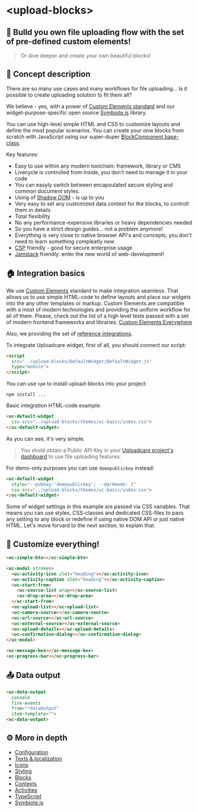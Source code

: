 # &lt;upload-blocks&gt;

## 🧩 Bulld you own file uploading flow with the set of pre-defined custom elements!

> Or dive deeper and create your own beautiful blocks!

## 🍰 Concept description
There are so many use cases and many workflows for file uploading... Is it possible to create uploading solution to fit them all? 

We believe - yes, with a power of [Custom Elements standard](https://developer.mozilla.org/en-US/docs/Web/Web_Components/Using_custom_elements) and our widget-purpose-specific open source [Symbiote.js](https://github.com/symbiotejs/symbiote.js) library.

You can use high-level simple HTML and CSS to customize layouts and define the most popular scenarios. You can create your onw blocks from scratch with JavaScript using our super-duper [BlockComponent base-class](./docs/block-component.html).

Key features:

* Easy to use within any modern toolchain: framework, library or CMS
* Livecycle is controlled from inside, you don't need to manage it in your code
* You can easyly switch between encapsulated secure styling and common document styles. 
* Using of [Shadow DOM](https://developer.mozilla.org/en-US/docs/Web/Web_Components/Using_shadow_DOM) - is up to you
* Very easy to set any customized data context for the blocks, to controll them in details
* Total flexibility
* No any performance-expensive libraries or heavy dependencies needed
* So you have a strict design guides... not a problem anymore!
* Everything is very close to native browser API's and concepts, you don't need to learn something compleatly new
* [CSP](https://developer.mozilla.org/en-US/docs/Web/HTTP/CSP) friendly - good for secure enterprise usage
* [Jamstack](https://jamstack.org/) friendly: enter the new world of web-development!


<re-htm src="../re-assets/htm/upload-blocks-demo.htm"></re-htm>


## 🏠 Integration basics

We use [Custom Elements](https://developer.mozilla.org/en-US/docs/Web/Web_Components/Using_custom_elements) standard to make integration seamless. That allows us to use simple HTML-code to define layouts and place our widgets into the any other templates or markup. Custom Elements are compatible with a most of modern technologies and providing the uniform workflow for all of them. Please, check out the list of a high level tests passed with a set of modern frontend frameworks and libraries: [Custom Elements Everywhere](https://custom-elements-everywhere.com/)

Also, we providing the set of [reference integrations](https://github.com/uploadcare/upload-blocks-examples).

To integrate Uploadcare widget, first of all, you should connect our script:
```html
<script 
  src="../upload-blocks/DefaultWidget/DefaultWidget.js"
  type="module">
</script>
```

You can use `npm` to install upload-blocks into your project:

`npm install ...`

Basic integration HTML-code example:
```html
<uc-default-widget
  css-src="../upload-blocks/themes/uc-basic/index.css">
</uc-default-widget>
```
As you can see, it's very simple.

> You shold obtain a Public API Key in your [Uploadcare project's dashboard](https://app.uploadcare.com/) to use file uploading features. 

For demo-only purposes you can use `demopublickey` instead:
```html
<uc-default-widget
  style="--pubkey:'demopublickey'; --darkmode: 1"
  css-src="../upload-blocks/themes/uc-basic/index.css">
</uc-default-widget>
```
Some of widget settings in this example are passed via CSS variables. That means you can use styles, CSS-classes and dedicated CSS-files to pass any setting to any block or redefine if using native DOM API or just native HTML. Let's move forvard to the next section, to explain that.

## 🎨 Customize everything! 
```html
<uc-simple-btn></uc-simple-btn>

<uc-modal strokes>
  <uc-activity-icon slot="heading"></uc-activity-icon>
  <uc-activity-caption slot="heading"></uc-activity-caption>
  <uc-start-from>
    <uc-source-list wrap></uc-source-list>
    <uc-drop-area></uc-drop-area>
  </uc-start-from>
  <uc-upload-list></uc-upload-list>
  <uc-camera-source></uc-camera-source>
  <uc-url-source></uc-url-source>
  <uc-external-source></uc-external-source>
  <uc-upload-details></uc-upload-details>
  <uc-confirmation-dialog></uc-confirmation-dialog>
</uc-modal>

<uc-message-box></uc-message-box>
<uc-progress-bar></uc-progress-bar>
```
## 📤 Data output

```html
<uc-data-output
  console
  fire-events
  from="*dataOutput"
  item-template="">
<uc-data-output>
```

## ⚙️ More in depth
* [Configuration](./docs/configuration/)
* [Texts & localization](./docs/texts/)
* [Icons](./docs/icons/)
* [Styling](./docs/styling/)
* [Blocks](./docs/blocks/)
* [Contexts](./docs/contexts/)
* [Activities](./docs/activities/)
* [TypeScript](./docs/typescript/)
* [Symbiote.js](https://github.com/symbiotejs/symbiote.js)

